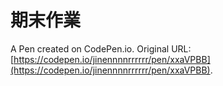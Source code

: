 # 期末作業

A Pen created on CodePen.io. Original URL: [https://codepen.io/jinennnnrrrrrr/pen/xxaVPBB](https://codepen.io/jinennnnrrrrrr/pen/xxaVPBB).

